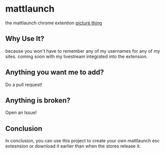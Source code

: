 # mattlaunch 
the mattlaunch chrome extention
[picture thing](https://travis-ci.org/mmatdev/mattlaunch.svg?branch=master)
## Why Use It?
because you won't have to remember any of my usernames for any of my sites. coming soon with my livestream integrated into the extension. 

## Anything you want me to add?
Do a pull request!

## Anything is broken?
Open an Issue! 

## Conclusion
In conclusion, you can use this project to create your own mattlaunch esc extesnsion or download it earlier than when the stores release it.

